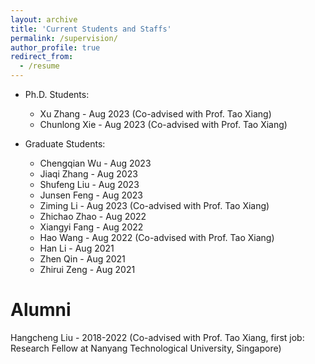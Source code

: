```yaml
---
layout: archive
title: 'Current Students and Staffs'
permalink: /supervision/
author_profile: true
redirect_from:
  - /resume
---
```

* Ph.D. Students:
  * Xu Zhang - Aug 2023  (Co-advised with Prof. Tao Xiang)
  * Chunlong Xie - Aug 2023  (Co-advised with Prof. Tao Xiang)

* Graduate Students:
  * Chengqian Wu  - Aug 2023
  * Jiaqi Zhang - Aug 2023
  * Shufeng Liu - Aug 2023
  * Junsen Feng - Aug 2023
  * Ziming Li - Aug 2023  (Co-advised with Prof. Tao Xiang)
  * Zhichao Zhao - Aug 2022
  * Xiangyi Fang - Aug 2022
  * Hao Wang - Aug 2022  (Co-advised with Prof. Tao Xiang)
  * Han Li - Aug 2021
  * Zhen Qin - Aug 2021
  * Zhirui Zeng - Aug 2021

# Alumni

Hangcheng Liu - 2018-2022 (Co-advised with Prof. Tao Xiang, first job: Research Fellow at Nanyang Technological University, Singapore)
<!-- * xxx(Research Fellow, 2018-2020, first job: faculty at Chongqing University) -->

<!-- # Teaching -->

<!-- * Chongqing University:
  - CZ3007: Compiler Techniques, Lecturer/Tutorial, 2019S1, 2019S2, 2020S1, 2020S2, 2021S1 -->
